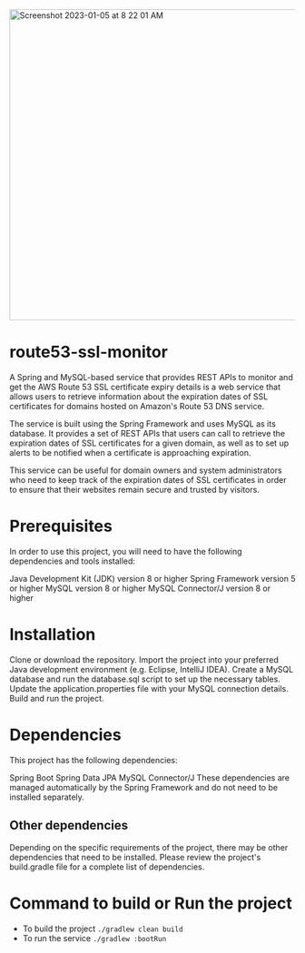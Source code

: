 <img width="548" alt="Screenshot 2023-01-05 at 8 22 01 AM" src="https://user-images.githubusercontent.com/6371078/210690762-7759e992-e0d9-4530-94ae-6aebea40a014.png">


# route53-ssl-monitor
A Spring and MySQL-based service that provides REST APIs to monitor and get the AWS Route 53 SSL certificate expiry details is a web service that allows users to retrieve information about the expiration dates of SSL certificates for domains hosted on Amazon's Route 53 DNS service. 

The service is built using the Spring Framework and uses MySQL as its database. It provides a set of REST APIs that users can call to retrieve the expiration dates of SSL certificates for a given domain, as well as to set up alerts to be notified when a certificate is approaching expiration. 

This service can be useful for domain owners and system administrators who need to keep track of the expiration dates of SSL certificates in order to ensure that their websites remain secure and trusted by visitors.

# Prerequisites
In order to use this project, you will need to have the following dependencies and tools installed:

Java Development Kit (JDK) version 8 or higher
Spring Framework version 5 or higher
MySQL version 8 or higher
MySQL Connector/J version 8 or higher

# Installation
Clone or download the repository.
Import the project into your preferred Java development environment (e.g. Eclipse, IntelliJ IDEA).
Create a MySQL database and run the database.sql script to set up the necessary tables.
Update the application.properties file with your MySQL connection details.
Build and run the project.

# Dependencies
This project has the following dependencies:

Spring Boot
Spring Data JPA
MySQL Connector/J
These dependencies are managed automatically by the Spring Framework and do not need to be installed separately.

## Other dependencies
Depending on the specific requirements of the project, there may be other dependencies that need to be installed. Please review the project's build.gradle file for a complete list of dependencies.


# Command to build or Run the project

* To build the project ``./gradlew clean build``
* To run the service ```./gradlew :bootRun```
